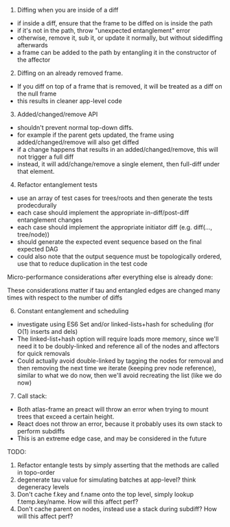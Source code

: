 1. Diffing when you are inside of a diff
  * if inside a diff, ensure that the frame to be diffed on is inside the path
  * if it's not in the path, throw "unexpected entanglement" error
  * otherwise, remove it, sub it, or update it normally, but without sidediffing afterwards
  * a frame can be added to the path by entangling it in the constructor of the affector

2. Diffing on an already removed frame.
  * If you diff on top of a frame that is removed, it will be treated as a diff on the null frame
  * this results in cleaner app-level code

3. Added/changed/remove API
  * shouldn't prevent normal top-down diffs.
  * for example if the parent gets updated, the frame using added/changed/remove will also get diffed
  * if a change happens that results in an added/changed/remove, this will not trigger a full diff
  * instead, it will add/change/remove a single element, then full-diff under that element.

4. Refactor entanglement tests
  * use an array of test cases for trees/roots and then generate the tests prodecdurally
  * each case should implement the appropriate in-diff/post-diff entanglement changes
  * each case should implement the appropriate initiator diff (e.g. diff(..., tree/node)) 
  * should generate the expected event sequence based on the final expected DAG
  * could also note that the output sequence must be topologically ordered, use that to reduce duplication in the test code

Micro-performance considerations after everything else is already done:

These considerations matter if tau and entangled edges are changed many times with respect to the number of diffs

6. Constant entanglement and scheduling
  * investigate using ES6 Set and/or linked-lists+hash for scheduling (for O(1) inserts and dels)
  * The linked-list+hash option will require loads more memory, since we'll need it to be doubly-linked and reference all of the nodes and affectors for quick removals
  * Could actually avoid double-linked by tagging the nodes for removal and then removing the next time we iterate (keeping prev node reference), similar to what we do now, then we'll avoid recreating the list (like we do now)

7. Call stack:
  * Both atlas-frame an preact will throw an error when trying to mount trees that exceed a certain height.
  * React does not throw an error, because it probably uses its own stack to perform subdiffs
  * This is an extreme edge case, and may be considered in the future

TODO:
  1. Refactor entangle tests by simply asserting that the methods are called in topo-order
  2. degenerate tau value for simulating batches at app-level? think degeneracy levels
  3. Don't cache f.key and f.name onto the top level, simply lookup f.temp.key/name. How will this affect perf?
  4. Don't cache parent on nodes, instead use a stack during subdiff? How will this affect perf?